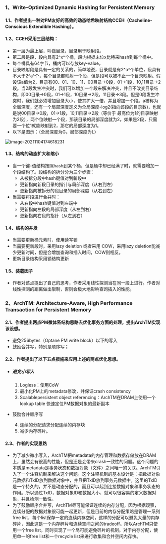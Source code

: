 ### 1、Write-Optimized Dynamic Hashing for Persistent Memory

#### 1.1、作者提出一种对PM友好的高效的动态哈希映射结构CCEH（Cacheline-Conscious Extendible Hashing）。

#### 1.2、CCEH采用三层结构：

- 第一层为最上层，叫做目录，目录用于映射段。
- 第二层是段，段内具有2^x^个桶，段内根据末位x比特来hash到每个桶中。
- 每个桶具有64字节，桶内可以存放key-value。
- 目录映射段是具有一定的关系的，简单地说，目录就是有2^a^个单位，段具有不大于2^a^个，每个目录都映射一个段，但是段可以被不止一个目录映射。假设该a值为2，目录有00、01、10、11，00目录->0段，01->1段，10,11目录->2段。当2段发生冲突时，我们可以增加一个段来解决冲突，并且不改变目录结构，即00目录->0段，01->1段，10目录->2段，11目录->3段。但是0段发生冲突时，我们就必须增加目录大小，使其扩大一倍，并且增加一个段。a被称为全局深度，还有一个局部深度定义为全局深度-log2(指向该段的目录数)，也就是说00目录->0段，01->1段，10,11目录->2段（等价于 最高位为1的目录映射为2段），两个位映射一个段，那该目录的局部深度就为2，如果是2段，只需要一个位1就能映射到2，那它的局部深度为1。
- 以下是图示：（全局深度为G，局部深度为L）

![image-20211104174618231](essaySummary.assets/image-20211104174618231.png)

#### 1.3、结构的动态扩大和缩小

- 当一个键-值结构按照hash到某个桶，但是桶中却已经满了时，就需要增加一个段结构了。段结构的拆分分为三个步骤：
  - 从被拆分段中hash键值对到新段中
  - 更新指向新段目录的指针与局部深度（从右到左）
  - 更新指向被拆分的段目录的局部深度（从右到左）
- 当需要将段进行合并时：
  - 从右段中hash键值对到左端中
  - 更新指向左段的局部深度（从左到右）
  - 更新指向右段的指针（从左到右）

#### 1.4、结构的并发

- 当需要更新桶元素时，使用读写锁
- 当需要更新段时，采用lazy deletion 或者采用 COW，采用lazy deletion能减少更新时间，但是会增加查询和插入时间，COW则相反。
- 更新目录结构采用锁结构更新

#### 1.5、装载因子

- 作者对该点提出了自己的思考，作者采用线性探测当在同一段上进行。作者对线性探测的距离做出限制，否则会极大地影响查询插入的性能。

### 2、ArchTM: Architecture-Aware, High Performance  Transaction for Persistent Memory

#### 2.1、作者提出两点PM微体系结构思路去优化事务方面的处理，提出ArchTM实现该设想。

- 避免256bytes（Optane PM write block）以下的写入
- 鼓励合并写，特别是顺序写；

#### 2.2、作者提出了以下五点措施来应用上述的两点优化思想。

- ##### 避免小写入

  1. Logless：使用CoW
  2. 最小化PM上的metadata修改，并保证crash consistency
  3. Scalablepersistent object referencing：ArchTM在DRAM上使用一个lookup table 快速定位PM数据对象的最新副本

- 鼓励合并顺序写

  4. 连续的分配请求分配连续的内存块
  5. 减少内存碎片。

#### 2.3、作者的实现思路

- 为了减少微小写入，ArchTM把metadata的内存管理和数据存储放在DRAM上，虽然会有很高的性能，但是还是会带来crash一致性的问题。这个问题的本质是metadata是事务状态和数据对象（文件）之间唯一的关联。ArchTM引入了一个注释机制来解决这个问题。这个注释机制的基本设计是：把数据对象元数据和TxID放到数据对象中，并且把TxID放到事务元数据中。这里的TxID是一个持久的，并不是动态分配的，而且可以起到连接数据对象和事务状态的作用。所以通过TxID，数据对象ID和数据大小，就可以很容易的定义数据对象，并且检测一致性。
- 为了鼓励顺序合并写，ArchTM尽可能保证连续的内存分配，因为根据观察，连续分配的数据对象很可能一起更新，但是目前的内存分配策略是管理一系列free list，每个list保存一定的连续内存空间，这样的分配可以避免大量的内存碎片，因此这是一个内存碎片和连续空间之间的tradeoff。所以ArchTM只使用一个free list，同时实现了一个尽可能避免碎片的机制。对于内存分配，使用单一的free list和一个recycle list来进行收集和合并空闲内存快。

